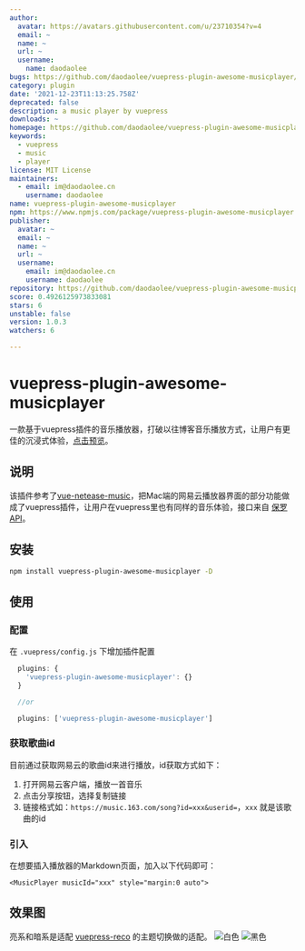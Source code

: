 ```yaml
---
author:
  avatar: https://avatars.githubusercontent.com/u/23710354?v=4
  email: ~
  name: ~
  url: ~
  username:
    name: daodaolee
bugs: https://github.com/daodaolee/vuepress-plugin-awesome-musicplayer/issues
category: plugin
date: '2021-12-23T11:13:25.758Z'
deprecated: false
description: a music player by vuepress
downloads: ~
homepage: https://github.com/daodaolee/vuepress-plugin-awesome-musicplayer#readme
keywords:
  - vuepress
  - music
  - player
license: MIT License
maintainers:
  - email: im@daodaolee.cn
    username: daodaolee
name: vuepress-plugin-awesome-musicplayer
npm: https://www.npmjs.com/package/vuepress-plugin-awesome-musicplayer
publisher:
  avatar: ~
  email: ~
  name: ~
  url: ~
  username:
    email: im@daodaolee.cn
    username: daodaolee
repository: https://github.com/daodaolee/vuepress-plugin-awesome-musicplayer
score: 0.4926125973833081
stars: 6
unstable: false
version: 1.0.3
watchers: 6

---
```


# vuepress-plugin-awesome-musicplayer
一款基于vuepress插件的音乐播放器，打破以往博客音乐播放方式，让用户有更佳的沉浸式体验，[点击预览](https://daodaolee.cn/music/first_old_new_love.html)。
## 说明
该插件参考了[vue-netease-music](https://github.com/sl1673495/vue-netease-music)，把Mac端的网易云播放器界面的部分功能做成了vuepress插件，让用户在vuepress里也有同样的音乐体验，接口来自 [保罗API](https://api.paugram.com/help/netease)。
## 安装
```bash
npm install vuepress-plugin-awesome-musicplayer -D
```
## 使用
### 配置
在 `.vuepress/config.js` 下增加插件配置
```js
  plugins: {
    'vuepress-plugin-awesome-musicplayer': {}
  }

  //or

  plugins: ['vuepress-plugin-awesome-musicplayer']
```
### 获取歌曲id
目前通过获取网易云的歌曲id来进行播放，id获取方式如下：

1. 打开网易云客户端，播放一首音乐
2. 点击分享按钮，选择复制链接
3. 链接格式如：`https://music.163.com/song?id=xxx&userid=`，`xxx` 就是该歌曲的id

### 引入
在想要插入播放器的Markdown页面，加入以下代码即可：
```
<MusicPlayer musicId="xxx" style="margin:0 auto">
```
## 效果图
亮系和暗系是适配 [vuepress-reco](https://vuepress-theme-reco.recoluan.com/views/1.x/) 的主题切换做的适配。
![白色](https://cdn.jsdelivr.net/gh/daodaolee/photobed@main/img/20211223183444.png)
![黑色](https://cdn.jsdelivr.net/gh/daodaolee/photobed@main/img/20211223183445.png)
